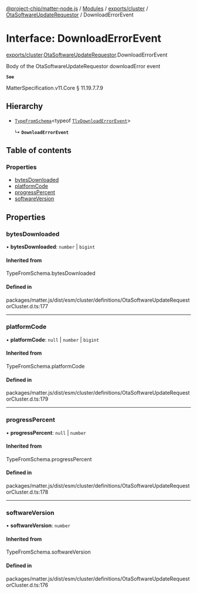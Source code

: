 [@project-chip/matter-node.js](../README.md) / [Modules](../modules.md) / [exports/cluster](../modules/exports_cluster.md) / [OtaSoftwareUpdateRequestor](../modules/exports_cluster.OtaSoftwareUpdateRequestor.md) / DownloadErrorEvent

# Interface: DownloadErrorEvent

[exports/cluster](../modules/exports_cluster.md).[OtaSoftwareUpdateRequestor](../modules/exports_cluster.OtaSoftwareUpdateRequestor.md).DownloadErrorEvent

Body of the OtaSoftwareUpdateRequestor downloadError event

**`See`**

MatterSpecification.v11.Core § 11.19.7.7.9

## Hierarchy

- [`TypeFromSchema`](../modules/exports_tlv.md#typefromschema)\<typeof [`TlvDownloadErrorEvent`](../modules/exports_cluster.OtaSoftwareUpdateRequestor.md#tlvdownloaderrorevent)\>

  ↳ **`DownloadErrorEvent`**

## Table of contents

### Properties

- [bytesDownloaded](exports_cluster.OtaSoftwareUpdateRequestor.DownloadErrorEvent.md#bytesdownloaded)
- [platformCode](exports_cluster.OtaSoftwareUpdateRequestor.DownloadErrorEvent.md#platformcode)
- [progressPercent](exports_cluster.OtaSoftwareUpdateRequestor.DownloadErrorEvent.md#progresspercent)
- [softwareVersion](exports_cluster.OtaSoftwareUpdateRequestor.DownloadErrorEvent.md#softwareversion)

## Properties

### bytesDownloaded

• **bytesDownloaded**: `number` \| `bigint`

#### Inherited from

TypeFromSchema.bytesDownloaded

#### Defined in

packages/matter.js/dist/esm/cluster/definitions/OtaSoftwareUpdateRequestorCluster.d.ts:177

___

### platformCode

• **platformCode**: ``null`` \| `number` \| `bigint`

#### Inherited from

TypeFromSchema.platformCode

#### Defined in

packages/matter.js/dist/esm/cluster/definitions/OtaSoftwareUpdateRequestorCluster.d.ts:179

___

### progressPercent

• **progressPercent**: ``null`` \| `number`

#### Inherited from

TypeFromSchema.progressPercent

#### Defined in

packages/matter.js/dist/esm/cluster/definitions/OtaSoftwareUpdateRequestorCluster.d.ts:178

___

### softwareVersion

• **softwareVersion**: `number`

#### Inherited from

TypeFromSchema.softwareVersion

#### Defined in

packages/matter.js/dist/esm/cluster/definitions/OtaSoftwareUpdateRequestorCluster.d.ts:176
